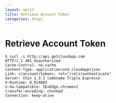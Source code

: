 ```yaml
---
layout: apiv2
title: Retrieve Account Token
categories: drops
---
```


# Retrieve Account Token

    $ curl -i http://api.getcloudapp.com
    HTTP/1.1 401 Unauthorized
    Cache-Control: no-cache
    Content-Type: application/vnd.cloudapp+json
    Link: </account/token>; rel="/rels/authenticate"
    Server: thin 1.3.1 codename Triple Espresso
    X-Runtime: 0.014803
    X-Ua-Compatible: IE=Edge,chrome=1
    transfer-encoding: chunked
    Connection: keep-alive
